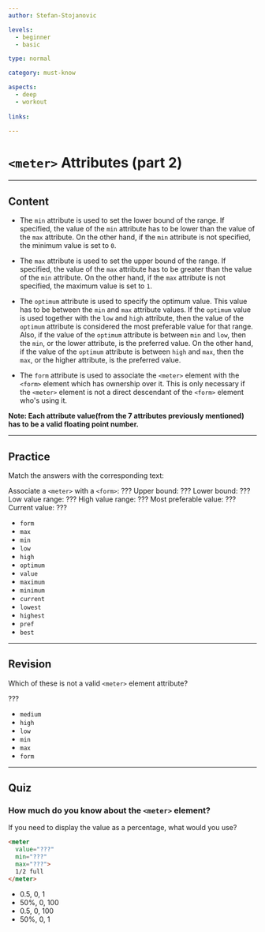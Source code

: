 ```yaml
---
author: Stefan-Stojanovic

levels:
  - beginner
  - basic

type: normal

category: must-know

aspects:
  - deep
  - workout
  
links:

---
```

# `<meter>` Attributes (part 2)
---
## Content

- The `min` attribute is used to set the lower bound of the range. If specified, the value of the `min` attribute has to be lower than the value of the `max` attribute. On the other hand, if the `min` attribute is not specified, the minimum value is set to `0`.

- The `max` attribute is used to set the upper bound of the range. If specified, the value of the `max` attribute has to be greater than the value of the `min` attribute. On the other hand, if the `max` attribute is not specified, the maximum value is set to `1`.

- The `optimum` attribute is used to specify the optimum value. This value has to be between the `min` and `max` attribute values. If the `optimum` value is used together with the `low` and `high` attribute, then the value of the `optimum` attribute is considered the most preferable value for that range. Also, if the value of the `optimum` attribute is between `min` and `low`, then the `min`, or the lower attribute, is the preferred value. On the other hand, if the value of the `optimum` attribute is between `high` and `max`, then the `max`, or the higher attribute, is the preferred value.

- The `form` attribute is used to associate the `<meter>` element with the `<form>` element which has ownership over it. This is only necessary if the `<meter>` element is not a direct descendant of the `<form>` element who's using it.

**Note: Each attribute value(from the 7 attributes previously mentioned) has to be a valid floating point number.**

---
## Practice

Match the answers with the corresponding text:

Associate a `<meter>` with a `<form>`: ???
Upper bound: ???
Lower bound: ???
Low value range: ???
High value range: ???
Most preferable value: ???
Current value: ???

* `form`
* `max`
* `min`
* `low`
* `high`
* `optimum`
* `value`
* `maximum`
* `minimum`
* `current`
* `lowest`
* `highest`
* `pref`
* `best`


---
## Revision

Which of these is not a valid `<meter>` element attribute?

???

* `medium`
* `high`
* `low`
* `min`
* `max`
* `form`

---
## Quiz

### How much do you know about the `<meter>` element?

If you need to display the value as a percentage, what would you use?

```html
<meter
  value="???"
  min="???"
  max="???">
  1/2 full
</meter>
```

* 0.5, 0, 1
* 50%, 0, 100
* 0.5, 0, 100
* 50%, 0, 1
